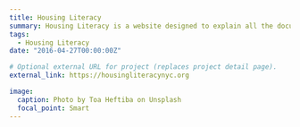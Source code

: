 ```yaml
---
title: Housing Literacy
summary: Housing Literacy is a website designed to explain all the documents a tenant in a rent stabilized apartment would encounter. 
tags:
  - Housing Literacy
date: "2016-04-27T00:00:00Z"

# Optional external URL for project (replaces project detail page).
external_link: https://housingliteracynyc.org

image:
  caption: Photo by Toa Heftiba on Unsplash
  focal_point: Smart
---
```

